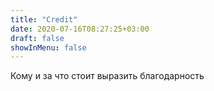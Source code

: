 ```yaml
---
title: "Credit"
date: 2020-07-16T08:27:25+03:00
draft: false
showInMenu: false
---
```


Кому и за что стоит выразить благодарность



